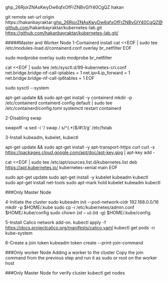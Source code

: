 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  hakan

git remote set-url origin https://hakanbayraktar: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@github.com/hakanbayraktar/kubernetes-lab.git
https://github.com/hakanbayraktar/kubernetes-lab.git/

#####Master and Worker Node
1-Containerd install
cat <<EOF | sudo tee /etc/modules-load.d/containerd.conf
overlay
br_netfilter
EOF

sudo modprobe overlay
sudo modprobe br_netfilter

cat <<EOF | sudo tee /etc/sysctl.d/99-kubernetes-cri.conf
net.bridge.bridge-nf-call-iptables  = 1
net.ipv4.ip_forward                 = 1
net.bridge.bridge-nf-call-ip6tables = 1
EOF

sudo sysctl --system

apt-get update && sudo apt-get install -y containerd
mkdir -p /etc/containerd
containerd config default | sudo tee /etc/containerd/config.toml
systemctl restart containerd

2-Disabling swap

swapoff -a
sed -i '/ swap / s/^\(.*\)$/#\1/g' /etc/fstab

3-Install kubeadm, kubelet, kubectl

apt-get update && sudo apt-get install -y apt-transport-https curl
curl -s https://packages.cloud.google.com/apt/doc/apt-key.gpg | apt-key add -

cat <<EOF | sudo tee /etc/apt/sources.list.d/kubernetes.list
deb https://apt.kubernetes.io/ kubernetes-xenial main
EOF

sudo apt-get update
sudo apt-get install -y kubelet kubeadm kubectl  
sudo apt-get install net-tools
sudo apt-mark hold kubelet kubeadm kubectl

###Only Master Node

4-Initiate the cluster
sudo kubeadm init --pod-network-cidr 192.168.0.0/16
mkdir -p $HOME/.kube
sudo cp -i /etc/kubernetes/admin.conf $HOME/.kube/config
sudo chown $(id -u):$(id -g) $HOME/.kube/config

5-Install Calico network add-on.
kubectl apply -f https://docs.projectcalico.org/manifests/calico.yaml
kubectl get pods -n kube-system

6-Create a join token 
kubeadm token create --print-join-command

###Only worker Node
Adding a worker to the cluster
Copy the join command from the previous step and run it as sudo or root on the worker host

###Only Master Node for verify cluster
kubectl get nodes

